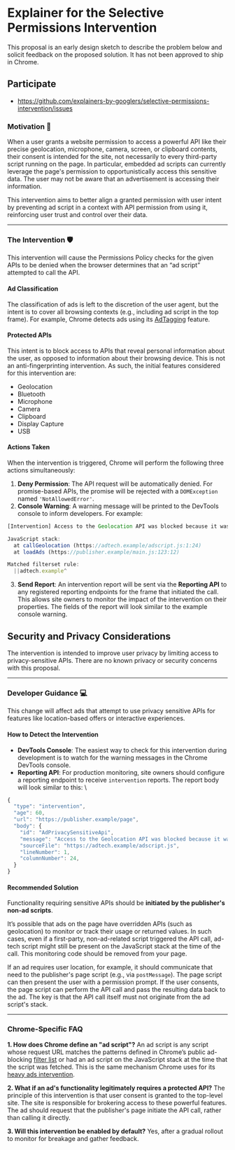 # Explainer for the Selective Permissions Intervention

This proposal is an early design sketch to describe the problem below and solicit
feedback on the proposed solution. It has not been approved to ship in Chrome.

## Participate
- https://github.com/explainers-by-googlers/selective-permissions-intervention/issues


### Motivation 🤔

When a user grants a website permission to access a powerful API like their precise geolocation, microphone, camera, screen, or clipboard contents, their consent is intended for the site, not necessarily to every third-party script running on the page. In particular, embedded ad scripts can currently leverage the page's permission to opportunistically access this sensitive data. The user may not be aware that an advertisement is accessing their information.

This intervention aims to better align a granted permission with user intent by preventing ad script in a context with API permission from using it, reinforcing user trust and control over their data.


---


### The Intervention 🛡️

This intervention will cause the Permissions Policy checks for the given APIs to be denied when the browser determines that an “ad script” attempted to call the API.


#### Ad Classification

The classification of ads is left to the discretion of the user agent, but the intent is to cover all browsing contexts (e.g., including ad script in the top frame). For example, Chrome detects ads using its [AdTagging](https://chromium.googlesource.com/chromium/src/+/master/docs/ad_tagging.md) feature.


#### Protected APIs

This intent is to block access to APIs that reveal personal information about the user, as opposed to information about their browsing device. This is not an anti-fingerprinting intervention. As such, the initial features considered for this intervention are:

* Geolocation
* Bluetooth
* Microphone
* Camera
* Clipboard
* Display Capture
* USB


#### Actions Taken

When the intervention is triggered, Chrome will perform the following three actions simultaneously:

1. **Deny Permission**: The API request will be automatically denied. For promise-based APIs, the promise will be rejected with a `DOMException` named `'NotAllowedError'`.
2. **Console Warning**: A warning message will be printed to the DevTools console to inform developers. For example:
```javascript
[Intervention] Access to the Geolocation API was blocked because it was initiated by an ad script.

JavaScript stack:
  at callGeolocation (https://adtech.example/adscript.js:1:24)
  at loadAds (https://publisher.example/main.js:123:12)

Matched filterset rule:
  ||adtech.example^

```
3. **Send Report**: An intervention report will be sent via the **Reporting API** to any registered reporting endpoints for the frame that initiated the call. This allows site owners to monitor the impact of the intervention on their properties. The fields of the report will look similar to the example console warning.

## Security and Privacy Considerations

The intervention is intended to improve user privacy by limiting access to privacy-sensitive APIs. There are no known privacy or security concerns with this proposal.

---


### Developer Guidance 💻

This change will affect ads that attempt to use privacy sensitive APIs for features like location-based offers or interactive experiences.


#### How to Detect the Intervention



* **DevTools Console**: The easiest way to check for this intervention during development is to watch for the warning messages in the Chrome DevTools console.
* **Reporting API**: For production monitoring, site owners should configure a reporting endpoint to receive `intervention` reports. The report body will look similar to this: \
```javascript
{
  "type": "intervention",
  "age": 60,
  "url": "https://publisher.example/page",
  "body": {
    "id": "AdPrivacySensitiveApi",
    "message": "Access to the Geolocation API was blocked because it was initiated by an ad script.\nJavaScript stack:\nat callGeolocation (https://adtech.example/adscript.js:1:24)\nat loadAds (https://publisher.example/main.js:123:12)\n\nMatched filterset rule:\n||adtech.example^",
    "sourceFile": "https://adtech.example/adscript.js",
    "lineNumber": 1,
    "columnNumber": 24,
  }
}

```


#### Recommended Solution

Functionality requiring sensitive APIs should be **initiated by the publisher's non-ad scripts**.

It’s possible that ads on the page have overridden APIs (such as geolocation) to monitor or track their usage or returned values. In such cases, even if a first-party, non-ad-related script triggered the API call, ad-tech script might still be present on the JavaScript stack at the time of the call. This monitoring code should be removed from your page.

If an ad requires user location, for example, it should communicate that need to the publisher's page script (e.g., via `postMessage`). The page script can then present the user with a permission prompt. If the user consents, the page script can perform the API call and pass the resulting data back to the ad. The key is that the API call itself must not originate from the ad script's stack.


---


### **Chrome-Specific FAQ**

**1. How does Chrome define an "ad script"?** An ad script is any script whose request URL matches the patterns defined in Chrome’s public ad-blocking [filter list](https://github.com/chromium/chromium-ads-detection) or had an ad script on the JavaScript stack at the time that the script was fetched. This is the same mechanism Chrome uses for its [heavy ads intervention](https://developer.chrome.com/blog/heavy-ad-interventions).

**2. What if an ad's functionality legitimately requires a protected API?** The principle of this intervention is that user consent is granted to the top-level site. The site is responsible for brokering access to these powerful features. The ad should request that the publisher's page initiate the API call, rather than calling it directly.

**3. Will this intervention be enabled by default?** Yes, after a gradual rollout to monitor for breakage and gather feedback.


